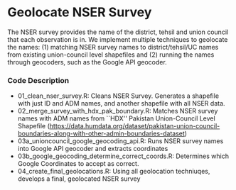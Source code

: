 # Geolocate NSER Survey

The NSER survey provides the name of the district, tehsil and union council that each observation is in. We implement multiple techniques to geolocate the names: (1) matching NSER survey names to district/tehsil/UC names from existing union-council level shapefiles and (2) running the names through geocoders, such as the Google API geocoder.

### Code Description
* 01_clean_nser_survey.R: Cleans NSER Survey. Generates a shapefile with just ID and ADM names, and another shapefile with all NSER data.
* 02_merge_survey_with_hdx_pak_boundary.R: Matches NSER survey names with ADM names from ``HDX'' Pakistan Union-Council Level Shapefile (https://data.humdata.org/dataset/pakistan-union-council-boundaries-along-with-other-admin-boundaries-dataset)
* 03a_unioncouncil_google_geocoding_api.R: Runs NSER survey names into Google API geocoder and extracts coordinates
* 03b_google_geocoding_determine_correct_coords.R: Determines which Google Coordinates to accept as correct.
* 04_create_final_geolocations.R: Using all geolocation techniuqes, develops a final, geolocated NSER survey


